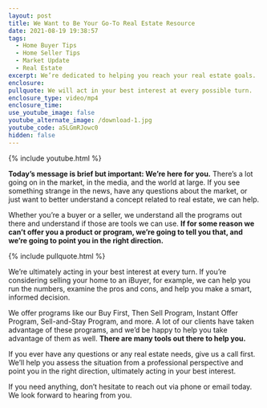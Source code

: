 ```yaml
---
layout: post
title: We Want to Be Your Go-To Real Estate Resource
date: 2021-08-19 19:38:57
tags:
  - Home Buyer Tips
  - Home Seller Tips
  - Market Update
  - Real Estate
excerpt: We’re dedicated to helping you reach your real estate goals.
enclosure:
pullquote: We will act in your best interest at every possible turn.
enclosure_type: video/mp4
enclosure_time:
use_youtube_image: false
youtube_alternate_image: /download-1.jpg
youtube_code: a5LGmRJowc0
hidden: false
---
```

{% include youtube.html %}

**Today’s message is brief but important: We’re here for you.** There’s a lot going on in the market, in the media, and the world at large. If you see something strange in the news, have any questions about the market, or just want to better understand a concept related to real estate, we can help.

Whether you’re a buyer or a seller, we understand all the programs out there and understand if those are tools we can use. **If for some reason we can’t offer you a product or program, we’re going to tell you that, and we’re going to point you in the right direction.&nbsp;**

{% include pullquote.html %}

We’re ultimately acting in your best interest at every turn. If you’re considering selling your home to an iBuyer, for example, we can help you run the numbers, examine the pros and cons, and help you make a smart, informed decision.

We offer programs like our Buy First, Then Sell Program, Instant Offer Program, Sell-and-Stay Program, and more. A lot of our clients have taken advantage of these programs, and we’d be happy to help you take advantage of them as well. **There are many tools out there to help you.**

If you ever have any questions or any real estate needs, give us a call first. We’ll help you assess the situation from a professional perspective and point you in the right direction, ultimately acting in your best interest.

If you need anything, don’t hesitate to reach out via phone or email today. We look forward to hearing from you.
